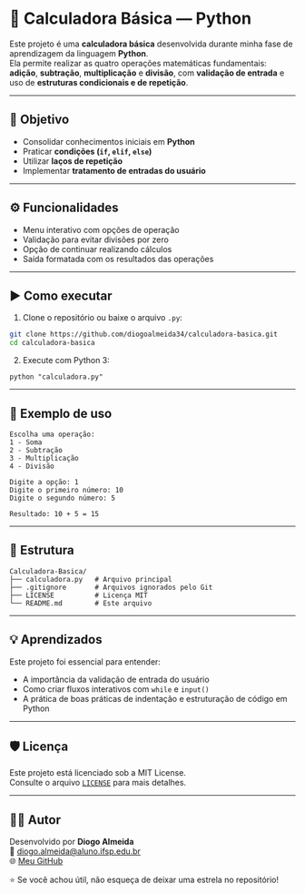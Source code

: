 # 🧮 Calculadora Básica — Python

Este projeto é uma **calculadora básica** desenvolvida durante minha fase de aprendizagem da linguagem **Python**.  
Ela permite realizar as quatro operações matemáticas fundamentais: **adição**, **subtração**, **multiplicação** e **divisão**, com **validação de entrada** e uso de **estruturas condicionais e de repetição**.

---

## 🎯 Objetivo

- Consolidar conhecimentos iniciais em **Python**
- Praticar **condições (`if`, `elif`, `else`)**
- Utilizar **laços de repetição**
- Implementar **tratamento de entradas do usuário**

---

## ⚙️ Funcionalidades

- Menu interativo com opções de operação
- Validação para evitar divisões por zero
- Opção de continuar realizando cálculos
- Saída formatada com os resultados das operações

---

## ▶️ Como executar

1. Clone o repositório ou baixe o arquivo `.py`:

```bash
git clone https://github.com/diogoalmeida34/calculadora-basica.git
cd calculadora-basica
```

2. Execute com Python 3:

```
python "calculadora.py"
```

---

## 🧠 Exemplo de uso

```
Escolha uma operação:
1 - Soma
2 - Subtração
3 - Multiplicação
4 - Divisão

Digite a opção: 1
Digite o primeiro número: 10
Digite o segundo número: 5

Resultado: 10 + 5 = 15
```

---

## 📂 Estrutura

```
Calculadora-Basica/
├── calculadora.py   # Arquivo principal
├── .gitignore       # Arquivos ignorados pelo Git
├── LICENSE          # Licença MIT
└── README.md        # Este arquivo
```

---

## 💡 Aprendizados

Este projeto foi essencial para entender:

- A importância da validação de entrada do usuário
- Como criar fluxos interativos com `while` e `input()`
- A prática de boas práticas de indentação e estruturação de código em Python

---

## 🛡️ Licença

Este projeto está licenciado sob a MIT License.  
Consulte o arquivo [`LICENSE`](LICENSE) para mais detalhes.

---

## 🙋‍♂️ Autor

Desenvolvido por **Diogo Almeida**  
📧 diogo.almeida@aluno.ifsp.edu.br  
🌐 [Meu GitHub](https://github.com/diogoalmeida34)

⭐ Se você achou útil, não esqueça de deixar uma estrela no repositório!

